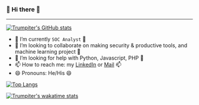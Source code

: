 ### 👋 Hi there 👋

---

[![Trumpiter's GitHub stats](https://github-readme-stats.vercel.app/api?username=Trumpiter-max&count_private=true&show_icons=true&theme=dracula)](https://github.com/anuraghazra/github-readme-stats)

- 🌱 I’m currently `SOC Analyst` 🌱
- 👯 I’m looking to collaborate on making security & productive tools, and machine learning project 👯
- 🤔 I’m looking for help with Python, Javascript, PHP 🤔
- 📫 How to reach me: my [LinkedIn](https://www.linkedin.com/in/hunglehuy03/) or [Mail](hungle@xelvis64.tech) 📫
- 😄 Pronouns: He/His 😄

[![Top Langs](https://github-readme-stats.vercel.app/api/top-langs/?username=Trumpiter-max&layout=compact)](https://github.com/anuraghazra/github-readme-stats)

[![Trumpiter's wakatime stats](https://github-readme-stats.vercel.app/api/wakatime?username=Trumpiter-max)](https://github.com/anuraghazra/github-readme-stats)
